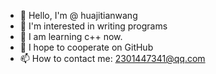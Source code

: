 -  👋  Hello, I'm @ huajitianwang
-  👀  I'm interested in writing programs
-  🌱  I am learning c++ now.
-  💞 I hope to cooperate on GitHub
-  📫  How to contact me: 2301447341@qq.com

<!---
HUAJITIANWANG/HUAJITIANWANG is a ✨ special ✨ repository because its `README.md` (this file) appears on your GitHub profile.
You can click the Preview link to take a look at your changes.
--->
